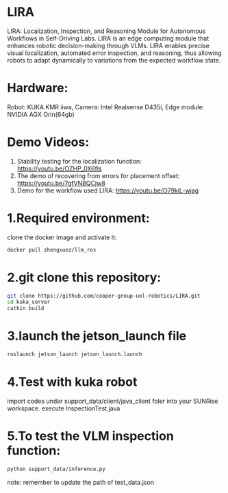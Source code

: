 # LIRA
LIRA: Localization, Inspection, and Reasoning Module for Autonomous Workflows in Self-Driving Labs.
LIRA  is an edge computing module that enhances robotic decision-making through VLMs. LIRA enables precise visual localization, automated error inspection, and reasoning, thus allowing robots to adapt dynamically to variations from the expected workflow state.

# Hardware:
Robot: KUKA KMR iiwa, Camera: Intel Realsense D435i, Edge module: NVIDIA AGX Orin(64gb)

# Demo Videos:
1) Stability testing for the localization function: https://youtu.be/OZHP_0X6fls
2) The demo of recovering from errors for placement offset: https://youtu.be/7gfVNBQCjw8
3) Demo for the workflow used LIRA: https://youtu.be/O79kiL-wjag
# 1.Required environment:
clone the docker image and activate it:
```bash
docker pull zhengxuez/llm_ros
```
# 2.git clone this repository:
```bash
git clone https://github.com/cooper-group-uol-robotics/LIRA.git
cd kuka_server
catkin build
```
# 3.launch the jetson_launch file
```bash
roslaunch jetson_launch jetson_launch.launch
```

# 4.Test with kuka robot
import codes under support_data/client/java_client foler into your SUNRise workspace.
execute InspectionTest.java

# 5.To test the VLM inspection function:
```bash
python support_data/inference.py
```
note: remember to update the path of test_data.json
